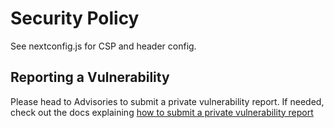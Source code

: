 # Security Policy
See nextconfig.js for CSP and header config. 

## Reporting a Vulnerability

Please head to Advisories to submit a private vulnerability report.
If needed, check out the docs explaining [how to submit a private vulnerability report](https://docs.github.com/en/code-security/security-advisories/working-with-repository-security-advisories/configuring-private-vulnerability-reporting-for-a-repository#enabling-or-disabling-private-vulnerability-reporting-for-a-repository)
